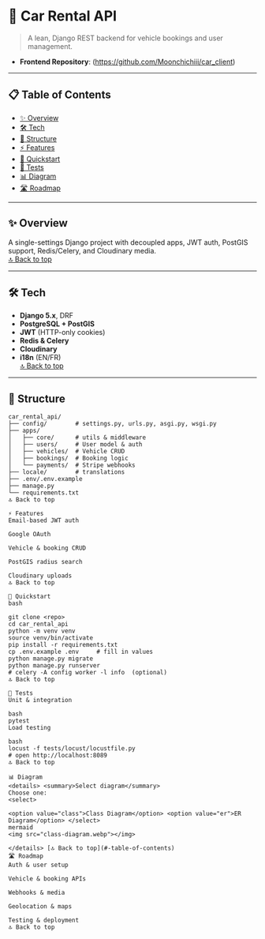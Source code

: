 # 🚗 Car Rental API

> A lean, Django REST backend for vehicle bookings and user management.

- **Frontend Repository**: (https://github.com/Moonchichiii/car_client)

---

## 📋 Table of Contents

- [✨ Overview](#-overview)  
- [🛠️ Tech](#️-tech)  
- [📂 Structure](#-structure)  
- [⚡ Features](#-features)  
- [🚦 Quickstart](#-quickstart)  
- [🧪 Tests](#-tests)  
- [📊 Diagram](#-diagram)  
- [🛣️ Roadmap](#-roadmap)  

---

## ✨ Overview

A single-settings Django project with decoupled apps, JWT auth, PostGIS support, Redis/Celery, and Cloudinary media.  
[🔝 Back to top](#-table-of-contents)

---

## 🛠️ Tech

- **Django 5.x**, DRF  
- **PostgreSQL + PostGIS**  
- **JWT** (HTTP-only cookies)  
- **Redis & Celery**  
- **Cloudinary**  
- **i18n** (EN/FR)  
[🔝 Back to top](#-table-of-contents)

---

## 📂 Structure

```plaintext
car_rental_api/
├── config/        # settings.py, urls.py, asgi.py, wsgi.py
├── apps/
│   ├── core/      # utils & middleware
│   ├── users/     # User model & auth
│   ├── vehicles/  # Vehicle CRUD
│   ├── bookings/  # Booking logic
│   └── payments/  # Stripe webhooks
├── locale/        # translations
├── .env/.env.example
├── manage.py
└── requirements.txt
🔝 Back to top

⚡ Features
Email-based JWT auth

Google OAuth

Vehicle & booking CRUD

PostGIS radius search

Cloudinary uploads
🔝 Back to top

🚦 Quickstart
bash

git clone <repo>
cd car_rental_api
python -m venv venv
source venv/bin/activate
pip install -r requirements.txt
cp .env.example .env     # fill in values
python manage.py migrate
python manage.py runserver
# celery -A config worker -l info  (optional)
🔝 Back to top

🧪 Tests
Unit & integration

bash
pytest
Load testing

bash
locust -f tests/locust/locustfile.py
# open http://localhost:8089
🔝 Back to top

📊 Diagram
<details> <summary>Select diagram</summary>
Choose one:
<select>

<option value="class">Class Diagram</option> <option value="er">ER Diagram</option> </select>
mermaid
<img src="class-diagram.webp"></img>

</details> [🔝 Back to top](#-table-of-contents)
🛣️ Roadmap
Auth & user setup

Vehicle & booking APIs

Webhooks & media

Geolocation & maps

Testing & deployment
🔝 Back to top
